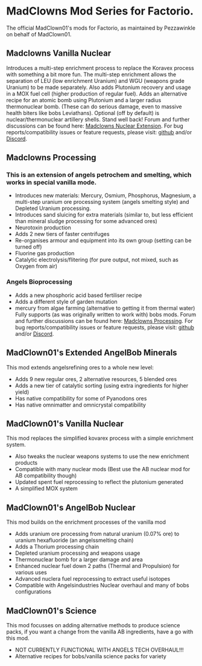 # MadClowns Mod Series for Factorio.
The official MadClown01's mods for Factorio, as maintained by Pezzawinkle on behalf of MadClown01.

## Madclowns Vanilla Nuclear
Introduces a multi-step enrichment process to replace the Koravex process with something a bit more fun. The multi-step enrichment allows the separation of LEU (low enrichment Uranium) and WGU (weapons grade Uranium) to be made separately.
Also adds Plutonium recovery and usage in a MOX fuel cell (higher production of regular fuel).
Adds an alternative recipe for an atomic bomb using Plutonium and a larger radius thermonuclear bomb. (These can do serious damage, even to massive health biters like bobs Leviathans).
Optional (off by default) is nuclear/thermonuclear artillery shells.
Stand well back!
Forum and further discussions can be found here: [Madclowns Nuclear Extension](https://forums.factorio.com/viewtopic.php?f=190&t=56507).
For bug reports/compatibility issues or feature requests, please visit: [github](https://github.com/Pezzawinkle/MadClowns) and/or [Discord](https://discord.gg/ZPE9kRyXN7).

## Madclowns Processing
### This is an extension of angels petrochem and smelting, which works in special vanilla mode.
- Introduces new materials: Mercury, Osmium, Phosphorus, Magnesium, a multi-step uranium ore processing system (angels smelting style) and Depleted Uranium processing.
- Introduces sand sluicing for extra materials (similar to, but less efficient than mineral sludge processing for some advanced ores)
- Neurotoxin production
- Adds 2 new tiers of faster centrifuges
- Re-organises armour and equipment into its own group (setting can be turned off)
- Fluorine gas production
- Catalytic electrolysis/flitering (for pure output, not mixed, such as Oxygen from air)
### Angels Bioprocessing
 - Adds a new phosphoric acid based fertiliser recipe
 - Adds a different style of garden mutation
 - mercury from algae farming (alternative to getting it from thermal water)
Fully supports (as was originally written to work with) bobs mods.
Forum and further discussions can be found here: [Madclowns Processing](https://forums.factorio.com/viewtopic.php?f=185&t=57861).
For bug reports/compatibility issues or feature requests, please visit: [github](https://github.com/Pezzawinkle/MadClowns) and/or [Discord](https://discord.gg/ZPE9kRyXN7).

## MadClown01's Extended AngelBob Minerals
This mod extends angelsrefining ores to a whole new level:
 - Adds 9 new regular ores, 2 alternative resources, 5 blended ores
 - Adds a new tier of catalytic sorting (using extra ingredients for higher yield)
 - Has native compatibility for some of Pyanodons ores
 - Has native omnimatter and omnicrystal compatibility
 
## MadClown01's Vanilla Nuclear
This mod replaces the simplified kovarex process with a simple enrichment system.
 - Also tweaks the nuclear weapons systems to use the new enrichment products
 - Compatible with many nuclear mods (Best use the AB nuclear mod for AB compatibility though)
 - Updated spent fuel reprocessing to reflect the plutonium generated
 - A simplified MOX system
 
## MadClown01's AngelBob Nuclear
This mod builds on the enrichment processes of the vanilla mod
 - Adds uranium ore processing from natural uranium (0.07% ore) to uranium hexafluoride (an angelssmelting chain)
 - Adds a Thorium processing chain
 - Depleted uranium processing and weapons usage
 - Thermonuclear bomb for a larger damage and area
 - Enhanced nuclear fuel down 2 paths (Thermal and Propulsion) for various uses
 - Advanced nuclera fuel reprocessing to extract useful isotopes
 - Compatible with Angelsindustries Nuclear overhaul and many of bobs configurations
 
## MadClown01's Science
This mod focusses on adding alternative methods to produce science packs, if you want a change from the vanilla AB ingredients, have a go with this mod.
 - NOT CURRENTLY FUNCTIONAL WITH ANGELS TECH OVERHAUL!!!
 - Alternative recipes for bobs/vanilla science packs for variety
